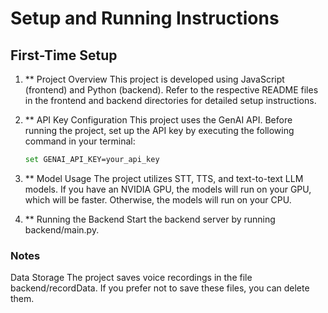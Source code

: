 # Setup and Running Instructions

## First-Time Setup

1. ** Project Overview
  This project is developed using JavaScript (frontend) and Python (backend). Refer to the respective README files in the frontend and backend directories for detailed setup instructions.

2. ** API Key Configuration
  This project uses the GenAI API. Before running the project, set up the API key by executing the following command in your terminal:

   ```bash
   set GENAI_API_KEY=your_api_key
3. ** Model Usage
  The project utilizes STT, TTS, and text-to-text LLM models. If you have an NVIDIA GPU, the models will run on your GPU, which will be faster. Otherwise, the models will run on your CPU.

4. ** Running the Backend
Start the backend server by running backend/main.py.

### Notes
Data Storage
The project saves voice recordings in the file backend/recordData. If you prefer not to save these files, you can delete them.
